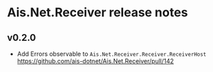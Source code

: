# Ais.Net.Receiver release notes

## v0.2.0

* Add Errors observable to `Ais.Net.Receiver.Receiver.ReceiverHost` https://github.com/ais-dotnet/Ais.Net.Receiver/pull/142